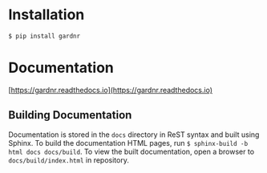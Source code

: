 # Installation

`$ pip install gardnr`


# Documentation

[https://gardnr.readthedocs.io](https://gardnr.readthedocs.io)

## Building Documentation

Documentation is stored in the `docs` directory in ReST syntax and built using Sphinx. To build the documentation HTML pages, run `$ sphinx-build -b html docs docs/build`. To view the built documentation, open a browser to `docs/build/index.html` in repository.
